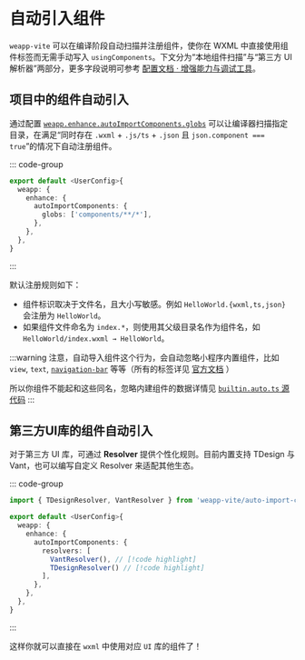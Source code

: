 # 自动引入组件

`weapp-vite` 可以在编译阶段自动扫描并注册组件，使你在 WXML 中直接使用组件标签而无需手动写入 `usingComponents`。下文分为“本地组件扫描”与“第三方 UI 解析器”两部分，更多字段说明可参考 [配置文档 · 增强能力与调试工具](/config/enhance-and-debug.md#weapp-enhance)。

## 项目中的组件自动引入

通过配置 [`weapp.enhance.autoImportComponents.globs`](/config/enhance-and-debug.md#weapp-enhance) 可以让编译器扫描指定目录，在满足“同时存在 `.wxml` + `.js/ts` + `.json` 且 `json.component === true`”的情况下自动注册组件。

::: code-group

```ts [vite.config.ts]
export default <UserConfig>{
  weapp: {
    enhance: {
      autoImportComponents: {
        globs: ['components/**/*'],
      },
    },
  },
}
```

:::

默认注册规则如下：

- 组件标识取决于文件名，且大小写敏感。例如 `HelloWorld.{wxml,ts,json}` 会注册为 `HelloWorld`。
- 如果组件文件命名为 `index.*`，则使用其父级目录名作为组件名，如 `HelloWorld/index.wxml → HelloWorld`。

:::warning
注意，自动导入组件这个行为，会自动忽略小程序内置组件，比如 `view`, `text`, [`navigation-bar`](https://developers.weixin.qq.com/miniprogram/dev/component/navigation-bar.html) 等等（所有的标签详见 [官方文档](https://developers.weixin.qq.com/miniprogram/dev/component/) ）

所以你组件不能起和这些同名，忽略内建组件的数据详情见 [`builtin.auto.ts` 源代码](https://github.com/weapp-vite/weapp-vite/blob/main/packages/weapp-vite/src/auto-import-components/builtin.auto.ts)
:::

## 第三方UI库的组件自动引入

对于第三方 UI 库，可通过 **Resolver** 提供个性化规则。目前内置支持 TDesign 与 Vant，也可以编写自定义 Resolver 来适配其他生态。

::: code-group

```ts [vite.config.ts]
import { TDesignResolver, VantResolver } from 'weapp-vite/auto-import-components/resolvers' // [!code highlight]

export default <UserConfig>{
  weapp: {
    enhance: {
      autoImportComponents: {
        resolvers: [
          VantResolver(), // [!code highlight]
          TDesignResolver() // [!code highlight]
        ],
      },
    },
  },
}
```

:::

这样你就可以直接在 `wxml` 中使用对应 `UI` 库的组件了！
